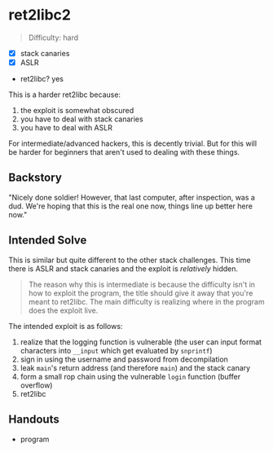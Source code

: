 # ret2libc2

>Difficulty: hard

- [x] stack canaries
- [x] ASLR
- ret2libc? yes

This is a harder ret2libc because:

1. the exploit is somewhat obscured
1. you have to deal with stack canaries
1. you have to deal with ASLR

For intermediate/advanced hackers, this is decently trivial.
But for this will be harder for beginners that aren't used to dealing with
these things.

## Backstory

"Nicely done soldier! However, that last computer, after inspection, was a dud.
We're hoping that this is the real one now, things line up better here now."

## Intended Solve

This is similar but quite different to the other stack challenges.
This time there is ASLR and stack canaries and the exploit is *relatively* hidden.

>The reason why this is intermediate is because the difficulty isn't in how to exploit the program,
>the title should give it away that you're meant to ret2libc. The main difficulty is realizing
>where in the program does the exploit live.

The intended exploit is as follows:

1. realize that the logging function is vulnerable (the user can input format characters into `__input` which get evaluated by `snprintf`)
1. sign in using the username and password from decompilation
1. leak `main`'s return address (and therefore `main`) and the stack canary
1. form a small rop chain using the vulnerable `login` function (buffer overflow)
1. ret2libc

## Handouts

- program
